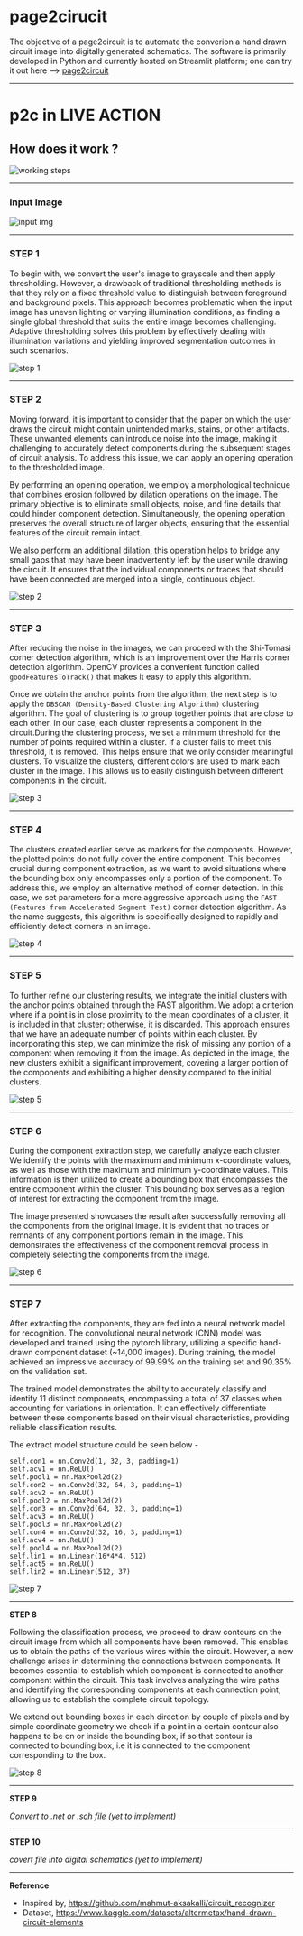 # page2cirucit 

The objective of a page2circuit is to automate the converion a hand drawn circuit image into digitally generated schematics. The software is primarily developed in Python and currently hosted on Streamlit platform; one can try it out here --> [page2circuit](https://gadhvirushiraj-page2circuit-webapp-hvznh0.streamlit.app/)
***
# p2c in LIVE ACTION
## How does it work ?
![working steps](./readme_img/flowchart.png)
***
### **Input Image**

![input img](./readme_img/input.jpeg)
***
### **STEP 1**

To begin with, we convert the user's image to grayscale and then apply thresholding. However, a drawback of traditional thresholding methods is that they rely on a fixed threshold value to distinguish between foreground and background pixels. This approach becomes problematic when the input image has uneven lighting or varying illumination conditions, as finding a single global threshold that suits the entire image becomes challenging. Adaptive thresholding solves this problem by effectively dealing with illumination variations and yielding improved segmentation outcomes in such scenarios.

![step 1](./readme_img/step1.jpeg)

***
### **STEP 2**

Moving forward, it is important to consider that the paper on which the user draws the circuit might contain unintended marks, stains, or other artifacts. These unwanted elements can introduce noise into the image, making it challenging to accurately detect components during the subsequent stages of circuit analysis. To address this issue, we can apply an opening operation to the thresholded image.

By performing an opening operation, we employ a morphological technique that combines erosion followed by dilation operations on the image. The primary objective is to eliminate small objects, noise, and fine details that could hinder component detection. Simultaneously, the opening operation preserves the overall structure of larger objects, ensuring that the essential features of the circuit remain intact.

We also perform an additional dilation, this operation  helps to bridge any small gaps that may have been inadvertently left by the user while drawing the circuit. It ensures that the individual components or traces that should have been connected are merged into a single, continuous object.

![step 2](./readme_img/step2.jpeg)

 ***
 ### **STEP 3**

After reducing the noise in the images, we can proceed with the Shi-Tomasi corner detection algorithm, which is an improvement over the Harris corner detection algorithm. OpenCV provides a convenient function called `goodFeaturesToTrack()` that makes it easy to apply this algorithm.

Once we obtain the anchor points from the algorithm, the next step is to apply the `DBSCAN (Density-Based Clustering Algorithm)` clustering algorithm. The goal of clustering is to group together points that are close to each other. In our case, each cluster represents a component in the circuit.During the clustering process, we set a minimum threshold for the number of points required within a cluster. If a cluster fails to meet this threshold, it is removed. This helps ensure that we only consider meaningful clusters. To visualize the clusters, different colors are used to mark each cluster in the image. This allows us to easily distinguish between different components in the circuit.

![step 3](./readme_img/step3.jpeg)

 ***
 ### **STEP 4**
 The clusters created earlier serve as markers for the components. However, the plotted points do not fully cover the entire component. This becomes crucial during component extraction, as we want to avoid situations where the bounding box only encompasses only a portion of the component. To address this, we employ an alternative method of corner detection. In this case, we set parameters for a more aggressive approach using the `FAST (Features from Accelerated Segment Test)` corner detection algorithm. As the name suggests, this algorithm is specifically designed to rapidly and efficiently detect corners in an image.

 ![step 4](./readme_img/step4.jpeg)

 ***
 ### **STEP 5**
To further refine our clustering results, we integrate the initial clusters with the anchor points obtained through the FAST algorithm. We adopt a criterion where if a point is in close proximity to the mean coordinates of a cluster, it is included in that cluster; otherwise, it is discarded. This approach ensures that we have an adequate number of points within each cluster. By incorporating this step, we can minimize the risk of missing any portion of a component when removing it from the image. As depicted in the image, the new clusters exhibit a significant improvement, covering a larger portion of the components and exhibiting a higher density compared to the initial clusters.

![step 5](./readme_img/step5.jpeg)

 ***
### **STEP 6**
During the component extraction step, we carefully analyze each cluster. We identify the points with the maximum and minimum x-coordinate values, as well as those with the maximum and minimum y-coordinate values. This information is then utilized to create a bounding box that encompasses the entire component within the cluster. This bounding box serves as a region of interest for extracting the component from the image.

The image presented showcases the result after successfully removing all the components from the original image. It is evident that no traces or remnants of any component portions remain in the image. This demonstrates the effectiveness of the component removal process in completely selecting the components from the image.

![step 6](./readme_img/step6.jpeg)

***
### **STEP 7**
After extracting the components, they are fed into a neural network model for recognition. The convolutional neural network (CNN) model was developed and trained using the pytorch library, utilizing a specific hand-drawn component dataset (~14,000 images). During training, the model achieved an impressive accuracy of 99.99% on the training set and 90.35% on the validation set. 

The trained model demonstrates the ability to accurately classify and identify 11 distinct components, encompassing a total of 37 classes when accounting for variations in orientation. It can effectively differentiate between these components based on their visual characteristics, providing reliable classification results.

The extract model structure could be seen below -

```
self.con1 = nn.Conv2d(1, 32, 3, padding=1)
self.acv1 = nn.ReLU()
self.pool1 = nn.MaxPool2d(2)
self.con2 = nn.Conv2d(32, 64, 3, padding=1)
self.acv2 = nn.ReLU()
self.pool2 = nn.MaxPool2d(2)
self.con3 = nn.Conv2d(64, 32, 3, padding=1)
self.acv3 = nn.ReLU()
self.pool3 = nn.MaxPool2d(2)
self.con4 = nn.Conv2d(32, 16, 3, padding=1)
self.acv4 = nn.ReLU()
self.pool4 = nn.MaxPool2d(2)
self.lin1 = nn.Linear(16*4*4, 512)
self.act5 = nn.ReLU()
self.lin2 = nn.Linear(512, 37)
```

![step 7](./readme_img/step7.jpeg)

***
**STEP 8**

Following the classification process, we proceed to draw contours on the circuit image from which all components have been removed. This enables us to obtain the paths of the various wires within the circuit. However, a new challenge arises in determining the connections between components. It becomes essential to establish which component is connected to another component within the circuit. This task involves analyzing the wire paths and identifying the corresponding components at each connection point, allowing us to establish the complete circuit topology.

We extend out bounding boxes in each direction by couple of pixels and by simple coordinate geometry we check if a point in a certain contour also happens to be on or inside the bounding box, if so that contour is connected to bounding box, i.e it is connected to the component corresponding to the box. 

![step 8](./readme_img/step8.jpeg)

***
**STEP 9**

*Convert to .net or .sch file (yet to implement)*
***
**STEP 10**

*covert file into digital schematics
(yet to implement)*
***

**Reference**

- Inspired by, https://github.com/mahmut-aksakalli/circuit_recognizer
- Dataset, https://www.kaggle.com/datasets/altermetax/hand-drawn-circuit-elements

